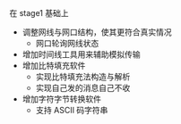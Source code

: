 在 stage1 基础上
- 调整网线与网口结构，使其更符合真实情况
  - 网口轮询网线状态
- 增加时间线工具用来辅助模拟传输
- 增加比特填充软件
  - 实现比特填充法构造与解析
  - 实现自己发的消息自己不收
- 增加字符字节转换软件
  - 支持 ASCII 码字符串
